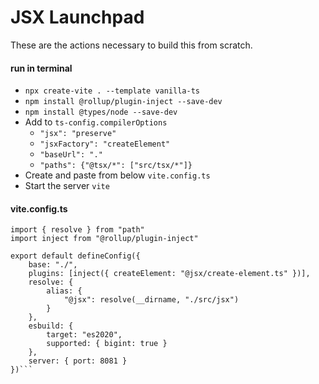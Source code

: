# JSX Launchpad

These are the actions necessary to build this from scratch.

#### run in terminal

* `npx create-vite . --template vanilla-ts`
* `npm install @rollup/plugin-inject --save-dev`
* `npm install @types/node --save-dev`
* Add to `ts-config.compilerOptions`
    * `"jsx": "preserve"`
    * `"jsxFactory": "createElement"`
    * `"baseUrl": "."`
    * `"paths": {"@tsx/*": ["src/tsx/*"]}`
* Create and paste from below `vite.config.ts`
* Start the server `vite`

#### vite.config.ts

```import { defineConfig } from "vite"
import { resolve } from "path"
import inject from "@rollup/plugin-inject"

export default defineConfig({
    base: "./",
    plugins: [inject({ createElement: "@jsx/create-element.ts" })],
    resolve: {
        alias: {
            "@jsx": resolve(__dirname, "./src/jsx")
        }
    },
    esbuild: {
        target: "es2020",
        supported: { bigint: true }
    },
    server: { port: 8081 }
})```